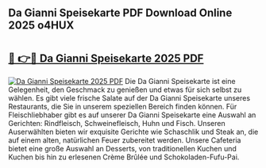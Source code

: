 ## Da Gianni Speisekarte PDF Download Online 2025 o4HUX

# <h2><a href="http://gcdw5pd.nevu.top/?p=Da+Gianni+Speisekarte">🔗 👉🔴 Da Gianni Speisekarte 2025 PDF</a></h2>

[![Da Gianni Speisekarte 2025 PDF](https://i.imgur.com/dBaPXMq.png)](http://gcdw5pd.nevu.top/?p=Da+Gianni+Speisekarte)
Die Da Gianni Speisekarte ist eine Gelegenheit, den Geschmack zu genießen und etwas für sich selbst zu wählen. Es gibt viele frische Salate auf der Da Gianni Speisekarte unseres Restaurants, die Sie in unserem speziellen Bereich finden können. Für Fleischliebhaber gibt es auf unserer Da Gianni Speisekarte eine Auswahl an Gerichten: Rindfleisch, Schweinefleisch, Huhn und Fisch. Unseren Auserwählten bieten wir exquisite Gerichte wie Schaschlik und Steak an, die auf einem alten, natürlichen Feuer zubereitet werden. Unsere Cafeteria bietet eine große Auswahl an Desserts, von traditionellen Kuchen und Kuchen bis hin zu erlesenen Crème Brûlée und Schokoladen-Fufu-Pai.
